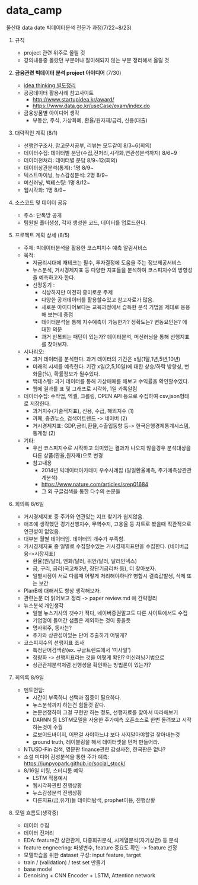 # data_camp
울산대 data date 빅데이터분석 전문가 과정(7/22~8/23)


1. 규칙
    - project 관련 위주로 올릴 것
    - 강의내용중 몰랐던 부분이나 잘이해되지 않는 부분 정리해서 올릴 것

2. **금융관련 빅데이터 분석 project 아이디어** (7/30)
    - [idea thinking 별도정리](idea_thinking.md)
    - 공공데이터 활용사례 참고사이트
        - http://www.startupidea.kr/award/
        - https://www.data.go.kr/useCase/exam/index.do
    - 금융상품별 아이디어 생각
        - 부동산, 주식, 가상화폐, 환율/원자재/금리, 신용(대출)

3. 대략적인 계획 (8/1)
    - 선행연구조사, 참고문서공부, 리뷰는 모두같이 8/3~6(회의)
    - 데이터수집: 데이터별 분담(수집,전처리,시각화,연관성분석까지) 8/6~9
    - 데이터전처리: 데이터별 분담 8/9~12(회의)
    - 데이터상관분석(통계): 1명 8/9~
    - 텍스트마이닝, 뉴스감성분석: 2명 8/9~
    - 머신러닝, 백테스팅: 1명 8/12~           
    - 웹시각화: 1명 8/9~

4. 소스코드 및 데이터 공유
    - 주소: 단톡방 공개
    - 팀원별 폴더생성, 각자 생성한 코드, 데이터를 업로드한다.

5. 프로젝트 계획 상세 (8/5)
    - 주제: 빅데이터분석을 활용한 코스피지수 예측 알림서비스
    - 목적:
        * 저금리시대에 재테크는 필수, 투자결정에 도움을 주는 정보제공서비스
        * 뉴스분석, 거시경제지표 등 다양한 지표들을 분석하여 코스피지수의 방향성을 예측하고자 한다. 
        * 선정동기 : 
            - 식상하지만 여전히 흥미로운 주제
            - 다양한 공개데이터를 활용할수있고 참고자료가 많음.
            - 새로운 아이디어보다는 교육과정에서 습득한 분석 기법을 제대로 응용해 보는데 중점
            - 데이터분석을 통해 지수예측이 가능한가? 정확도는? 변동요인은? 에 대한 의문
            - 과거 반복되는 패턴이 있는가? 데이터분석, 머신러닝을 통해 선행지표를 찾아보자.
    - 시나리오:
        * 과거 데이터를 분석한다. 과거 데이터의 기간은 x일(1달,1년,5년,10년)
        * 미래의 시세를 예측한다. 기간 x일(2,5,10일)에 대한 상승/하락 방향성, 변화율(%), 확률정보가 될수있다. 
        * 백테스팅: 과거 데이터를 통해 가상매매를 해보고 수익률을 확인할수있다.
        * 웹에 결과를 표 및 그래프로 시각화, 1일 카톡알림
    - 데이터수집: 수작업, 엑셀, 크롤링, OPEN API 등으로 수집하여 csv,json형태로 저장한다. 
        * 과거지수(기술적지표), 신용, 수급, 해외지수 (1)
        * 까페, 증권뉴스, 검색어트렌드 -> 네이버 (2)
        * 거시경제지표: GDP,금리,환율,수출입동향 등-> 한국은행경제통계시스템, 통계청 (2)
    - 기타:
        * 우선 코스피지수로 시작하고 의미있는 결과가 나오지 않을경우 분석대상을 다른 상품(환율,원자재)으로 변경
        * 참고내용
            - 2014년 빅데이터아카데미 우수사례집 (일일환율예측, 주가예측상관관계분석)
            - https://www.nature.com/articles/srep01684
            - 그 외 구글검색을 통한 다수의 논문들

6. 회의록 8/6일    
    - 거시경제지표 중 주가와 연관있는 지표 찾기가 쉽지않음. 
    - 애초에 생각했던 경기선행지수, 무역수지, 고용율 등 차트로 봤을때 직관적으로 연관성이 없었음. 
    - 대부분 월별 데이터임. 데이터의 개수가 부족함.
    - 거시경제지표 중 일별로 수집할수있는 거시경제지표만을 수집한다. (네이버금융->시장지표) 
        - 환율(원/달러, 엔화/달러, 위안/달러, 달러인덱스)
        - 금, 구리, 금리(국고채3년, 장단기금리차 등), 더 찾아보자.
        - 일별시점이 서로 다를때 어떻게 처리해야하나? 병합시 결측값발생, 삭제 또는 보간
    - PlanB에 대해서도 항상 생각해보자.    
    - 관련논문 더 읽어보고 정리 -> paper review.md 에 간략정리   
    - 뉴스분석 개인생각
        - 일별 뉴스기사의 갯수가 적다, 네이버증권말고도 다른 사이트에서도 수집
        - 기업명이 들어간 샘플은 제외하는 것이 좋을듯
        - 명사위주, 동사는?
        - 주가와 상관성이있는 단어 추출하기 어떻게?
    - 코스피지수의 선행지표 조사
        - 특정단어검색량(ex. 구글트렌드에서 '미사일')
        - 정량화 -> 선행지표라는 것을 어떻게 확인? 머신러닝기법으로 
        - 상관관계분석처럼 선행성을 확인하는 방법론이 있는가?       

7. 회의록 8/9일   
    - 멘토면담: 
        - 시간이 부족하니 선택과 집중이 필요하다.
        - 뉴스분석까지 하는건 힘들것 같다.
        - 논문선정하여 그걸 구현만 하는 정도, 선행자료를 찾아서 따라해보기
        - DARNN 등 LSTM모델을 사용한 주가예측 오픈소스로 한번 돌려보고 시작하는것이 수월 
        - 로보어드바이저, 어떤걸 사야하느냐 보다 사지말아야할걸 찾아내는것
        - ground truth, 레이블링을 해서 데이터셋을 먼저 만들어라.        
    - NTUSD-Fin 검색, 영문판 finance관련 감성사전, 한국판은 없나?
    - 소셜 미디어 감성분석을 통한 주가 예측: https://junpyopark.github.io/social_stock/ 
    - 8/16일 미팅, 스터디룸 예약
        - LSTM 적용예시
        - 웹시각화관련 진행상황
        - 뉴스감성분석 진행상황
        - 다른지표(금,유가)들 데이터탐색, prophet이용, 진행상황
       
 8. 모델 흐름도(생각중)
    - 데이터 수집
    - 데이터 전처리
    - EDA: feature간 상관관계, 다중회귀분석, 시계열분석(자기상관) 등 분석
    - feature engneering: 파생변수, feature 중요도 확인 -> feature 선정
    - 모델학습을 위한 dataset 구성: input feature, target
    - train / (validation) / test set 만들기
    - base model
    - Denoising + CNN Encoder + LSTM, Attention network
     
    


